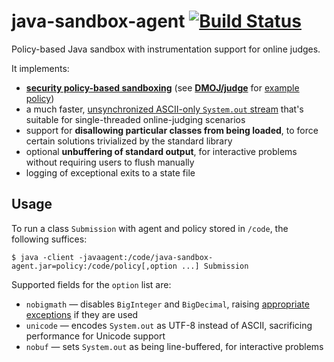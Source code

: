 # java-sandbox-agent [![Build Status](https://github.com/DMOJ/java-sandbox-agent/workflows/build/badge.svg)](https://github.com/DMOJ/java-sandbox-agent/actions/)
Policy-based Java sandbox with instrumentation support for online judges.

It implements:

* [**security policy-based sandboxing**](https://docs.oracle.com/javase/7/docs/technotes/guides/security/PolicyFiles.html) (see [**DMOJ/judge**](https://github.com/DMOJ/judge) for [example policy](https://github.com/DMOJ/judge/blob/master/dmoj/executors/java-security.policy))
* a much faster, [unsynchronized ASCII-only `System.out` stream](https://github.com/DMOJ/java-sandbox-agent/blob/master/src/main/java/ca/dmoj/java/UnsafePrintStream.java) that's suitable for single-threaded online-judging scenarios
* support for **disallowing particular classes from being loaded**, to force certain solutions trivialized by the standard library
* optional **unbuffering of standard output**, for interactive problems without requiring users to flush manually
* logging of exceptional exits to a state file

## Usage

To run a class `Submission` with agent and policy stored in `/code`, the following suffices:

```
$ java -client -javaagent:/code/java-sandbox-agent.jar=policy:/code/policy[,option ...] Submission
```

Supported fields for the `option` list are:

* `nobigmath` &mdash; disables `BigInteger` and `BigDecimal`, raising [appropriate exceptions](https://github.com/DMOJ/java-sandbox-agent/blob/master/src/main/java/ca/dmoj/java/BigIntegerDisallowedException.java) if they are used
* `unicode` &mdash; encodes `System.out` as UTF-8 instead of ASCII, sacrificing performance for Unicode support
* `nobuf` &mdash; sets `System.out` as being line-buffered, for interactive problems

